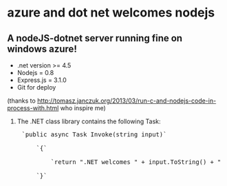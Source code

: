 # azure and dot net welcomes nodejs

## A nodeJS-dotnet server running fine on windows azure!

* .net version >= 4.5
* Nodejs = 0.8
* Express.js = 3.1.0
* Git for deploy

(thanks to http://tomasz.janczuk.org/2013/03/run-c-and-nodejs-code-in-process-with.html who inspire me)

1. The .NET class library contains the following Task:
<pre>
	`public async Task<object> Invoke(string input)`
	
        `{`
		
            `return ".NET welcomes " + input.ToString() + " at "+DateTime.Now;`
			
        `}`
<pre>